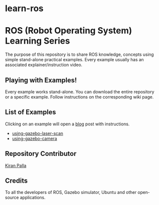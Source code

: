 # learn-ros

# ROS (Robot Operating System) Learning Series
The purpose of this repository is to share ROS knowledge, concepts using simple stand-alone practical examples. Every example usually has an associated explainer/instruction video.

## Playing with Examples!
Every example works stand-alone. You can download the entire repository or a specific example.
Follow instructions on the corresponding wiki page.

## List of Examples
Clicking on an example will open a [blog](https://kiranpalla.com/blog) post with instructions.

- [using-gazebo-laser-scan](https://kiranpalla.com/blog/learn-ros-using-gazebo-laser-scan)
- [using-gazebo-camera](https://kiranpalla.com/blog/learn-ros-using-gazebo-camera)

## Repository Contributor
[Kiran Palla](https://kiranpalla.com)

## Credits
To all the developers of ROS, Gazebo simulator, Ubuntu and other open-source applications.
